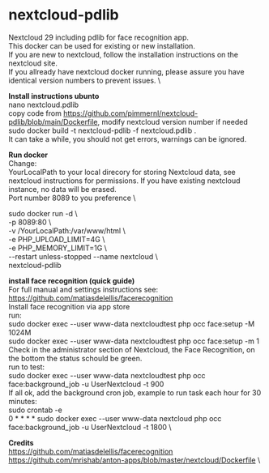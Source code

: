 # nextcloud-pdlib
Nextcloud 29 including pdlib for face recognition app. \
This docker can be used for existing or new installation. \
If you are new to nextcloud, follow the installation instructions on the nextcloud site. \
If you allready have nextcloud docker running, please assure you have identical version numbers to prevent issues. \

**Install instructions ubunto** \
nano nextcloud.pdlib \
copy code from https://github.com/pimmernl/nextcloud-pdlib/blob/main/Dockerfile, modify nextcloud version number if needed \
sudo docker build -t nextcloud-pdlib -f nextcloud.pdlib . \
It can take a while, you should not get errors, warnings can be ignored.

**Run docker** \
Change: \
  YourLocalPath to your local direcory for storing Nextcloud data, see nextcloud instructions for permissions. If you have existing nextcloud instance, no data will be erased. \
  Port number 8089 to you preference \
  
sudo docker run -d \ \
-p 8089:80 \ \
-v /YourLocalPath:/var/www/html \ \
-e PHP_UPLOAD_LIMIT=4G \ \
-e PHP_MEMORY_LIMIT=1G \ \
--restart unless-stopped --name nextcloud \ \
nextcloud-pdlib

**install face recognition (quick guide)** \
For full manual and settings instructions see: https://github.com/matiasdelellis/facerecognition \
Install face recognition via app store \
run: \
  sudo docker exec --user www-data nextcloudtest php occ face:setup -M 1024M \
  sudo docker exec --user www-data nextcloudtest php occ face:setup -m 1 \
Check in the administrator section of Nextcloud, the Face Recognition, on the bottom the status schould be green. \
run to test: \
  sudo docker exec --user www-data nextcloudtest php occ face:background_job -u UserNextcloud -t 900 \
If all ok, add the background cron job, example to run task each hour for 30 minutes: \
  sudo crontab -e \
  0 * * * * sudo docker exec --user www-data nextcloud php occ face:background_job -u UserNextcloud -t 1800 \

**Credits** \
https://github.com/matiasdelellis/facerecognition \
https://github.com/mrishab/anton-apps/blob/master/nextcloud/Dockerfile \
